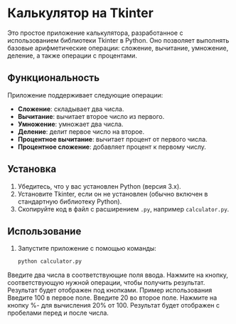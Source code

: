 # Калькулятор на Tkinter

Это простое приложение калькулятора, разработанное с использованием библиотеки Tkinter в Python. Оно позволяет выполнять базовые арифметические операции: сложение, вычитание, умножение, деление, а также операции с процентами.

## Функциональность

Приложение поддерживает следующие операции:

- **Сложение**: складывает два числа.
- **Вычитание**: вычитает второе число из первого.
- **Умножение**: умножает два числа.
- **Деление**: делит первое число на второе.
- **Процентное вычитание**: вычитает процент от первого числа.
- **Процентное сложение**: добавляет процент к первому числу.

## Установка

1. Убедитесь, что у вас установлен Python (версия 3.x).
2. Установите Tkinter, если он не установлен (обычно включен в стандартную библиотеку Python).
3. Скопируйте код в файл с расширением `.py`, например `calculator.py`.

## Использование

1. Запустите приложение с помощью команды:
   ```bash
   python calculator.py
Введите два числа в соответствующие поля ввода.
Нажмите на кнопку, соответствующую нужной операции, чтобы получить результат.
Результат будет отображен под кнопками.
Пример использования
Введите 100 в первое поле.
Введите 20 во второе поле.
Нажмите на кнопку %- для вычисления 20% от 100.
Результат будет отображен с пробелами перед и после числа.
 ```bash

